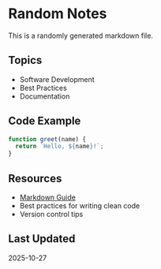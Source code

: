 # Random Notes

This is a randomly generated markdown file.

## Topics

- Software Development
- Best Practices
- Documentation

## Code Example

```javascript
function greet(name) {
  return `Hello, ${name}!`;
}
```

## Resources

- [Markdown Guide](https://www.markdownguide.org/)
- Best practices for writing clean code
- Version control tips

## Last Updated

2025-10-27
